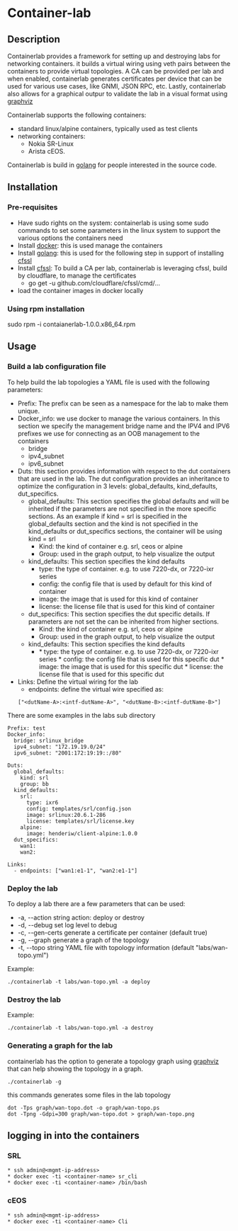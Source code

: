 # Container-lab

## Description

Containerlab provides a framework for setting up and destroying labs for networking containers. it builds a virtual wiring using veth pairs between the containers to provide virtual topologies. A CA can be provided per lab and when enabled, containerlab generates certificates per device that can be used for various use cases, like GNMI, JSON RPC, etc. Lastly, containerlab also allows for a graphical outpur to validate the lab in a visual format using [graphviz](https://graphviz.org)

Containerlab supports the following containers:

* standard linux/alpine containers, typically used as test clients
* networking containers:
	* Nokia SR-Linux
	* Arista cEOS.

Containerlab is build in [golang](https://golang.org) for people interested in the source code.

## Installation

### Pre-requisites

* Have sudo rights on the system: containerlab is using some sudo commands to set some parameters in the linux system to support the various options the containers need
* Install [docker](https://www.docker.com): this is used manage the containers
* Install [golang](https://golang.org): this is used for the following step in support of installing [cfssl](https://cfssl.org)
* Install [cfssl](https://cfssl.org): To build a CA per lab, containerlab is leveraging cfssl, build by cloudflare,  to manage the certificates
	* go get -u github.com/cloudflare/cfssl/cmd/...
* load the container images in docker locally

### Using rpm installation

sudo rpm -i contaianerlab-1.0.0.x86_64.rpm

## Usage

### Build a lab configuration file

To help build the lab topologies a YAML file is used with the following parameters:

* Prefix: The prefix can be seen as a namespace for the lab to make them unique.
* Docker_info: we use docker to manage the various containers. In this section we specify the management bridge name and the IPV4 and IPV6 prefixes we use for connecting as an OOB management to the containers
	* bridge
	* ipv4_subnet
	* ipv6_subnet
* Duts: this section provides information with respect to the dut containers that are used in the lab. The dut configuration provides an inheritance to optimize the configuration in 3 levels: global_defaults, kind_defaults, dut_specifics.
	*  	global_defaults: This section specifies the global defaults and will be inherited if the parameters are not specified in the more specific sections. As an example if kind = srl is specified in the global_defaults section and the kind is not specified in the kind_defaults or dut_specifics sections, the container will be using kind = srl
		* Kind: the kind of container e.g. srl, ceos or alpine
		* Group: used in the graph output, to help visualize the output
	* kind_defaults: This section specifies the kind defaults
		* type: the type of container. e.g. to use 7220-dx, or 7220-ixr series
		* config: the config file that is used by default for this kind of container
		* image: the image that is used for this kind of container
		* license: the license file that is used for this kind of container
	* dut_specifics: This section specifies the dut specific details. If parameters are not set the can be inherited from higher sections.
		* 	Kind: the kind of container e.g. srl, ceos or alpine
		*  Group: used in the graph output, to help visualize the output
	* kind_defaults: This section specifies the kind defaults
		* <dutName>
			* type: the type of container. e.g. to use 7220-dx, or 7220-ixr series
			* config: the config file that is used for this specific dut
			* image: the image that is used for this specific dut
			* license: the license file that is used for this specific dut
* Links: Define the virtual wiring for the lab
	* endpoints: define the virtual wire specified as: 
	```
	["<dutName-A>:<intf-dutName-A>", "<dutName-B>:<intf-dutName-B>"]
	```

There are some examples in the labs sub directory

```
Prefix: test
Docker_info: 
  bridge: srlinux_bridge
  ipv4_subnet: "172.19.19.0/24"
  ipv6_subnet: "2001:172:19:19::/80"

Duts:
  global_defaults:
    kind: srl
    group: bb
  kind_defaults:
    srl:
      type: ixr6
      config: templates/srl/config.json
      image: srlinux:20.6.1-286
      license: templates/srl/license.key
    alpine:
      image: henderiw/client-alpine:1.0.0
  dut_specifics:
    wan1: 
    wan2: 

Links:
  - endpoints: ["wan1:e1-1", "wan2:e1-1"]
```

### Deploy the lab

To deploy a lab there are a few parameters that can be used:

* -a, --action string   action: deploy or destroy
* -d, --debug           set log level to debug
* -c, --gen-certs       generate a certificate per container (default true)
* -g, --graph           generate a graph of the topology
* -t, --topo string     YAML file with topology information (default "labs/wan-topo.yml")

Example:

```
./containerlab -t labs/wan-topo.yml -a deploy
```

### Destroy the lab

Example:

```
./containerlab -t labs/wan-topo.yml -a destroy
```

### Generating a graph for the lab

containerlab has the option to generate a topology graph using [graphviz](https://graphviz.org) that can help showing the topology in a graph.

```
./containerlab -g
```

this commands generates some files in the lab topology

```
dot -Tps graph/wan-topo.dot -o graph/wan-topo.ps
dot -Tpng -Gdpi=300 graph/wan-topo.dot > graph/wan-topo.png
```

## logging in into the containers

### SRL

```
* ssh admin@<mgmt-ip-address>
* docker exec -ti <container-name> sr_cli
* docker exec -ti <container-name> /bin/bash
```
### cEOS

```
* ssh admin@<mgmt-ip-address>
* docker exec -ti <container-name> Cli
```